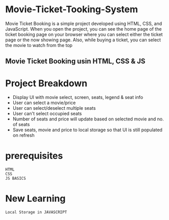 # Movie-Ticket-Tooking-System
Movie Ticket Booking is a simple project developed using HTML, CSS, and JavaScript. When you open the project, you can see the home page of the ticket booking page on your browser where you can select either the ticket page or the now showing page. Also, while buying a ticket, you can select the movie to watch from the top
## Movie Ticket Booking usin HTML, CSS & JS

# Project Breakdown

- Display UI with movie select, screen, seats, legend & seat info
- User can select a movie/price
- User can select/deselect multiple seats
- User can't select occupied seats
- Number of seats and price will update based on selected movie and no. of seats
- Save seats, movie and price to local storage so that UI is still populated on refresh

# prerequisites

    HTML
    CSS
    JS BASICS

# New Learning

    Local Storage in JAVASCRIPT
